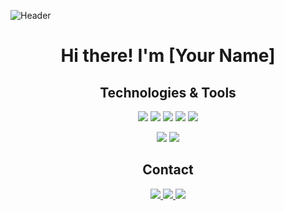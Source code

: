 ![Header](https://i.imgur.com/eG6idTJ.jpg)
<div align="center">
  <h1>Hi there! I'm [Your Name]</h1>
</div>


<div align="center">
  <h2>Technologies & Tools</h2>
  <p>
    <img src="https://img.shields.io/badge/-JavaScript-black?style=flat&logo=javascript" />
    <img src="https://img.shields.io/badge/-Python-black?style=flat&logo=python" />
    <img src="https://img.shields.io/badge/-React-black?style=flat&logo=react" />
    <img src="https://img.shields.io/badge/-Node.js-black?style=flat&logo=node.js" />
    <img src="https://img.shields.io/badge/-C-black?style=flat&logo=C" />
  </p>
</div>


<div align="center">
  <p>
    <img src="https://github-readme-stats.vercel.app/api?username=gerti0&show_icons=true&theme=dark" />
    <img src="https://github-readme-stats.vercel.app/api/top-langs/?username=yourusername&layout=compact&theme=dark" />
  </p>
</div>

<div align="center">
  <h2>Contact</h2>
  <p>
    <a href="https://www.linkedin.com/in/yourprofile/">
      <img src="https://img.shields.io/badge/-LinkedIn-black?style=flat&logo=linkedin" />
    </a>
    <a href="https://twitter.com/yourprofile">
      <img src="https://img.shields.io/badge/-Twitter-black?style=flat&logo=twitter" />
    </a>
    <a href="https://yourwebsite.com">
      <img src="https://img.shields.io/badge/-Website-black?style=flat&logo=google-chrome" />
    </a>
  </p>
</div>
